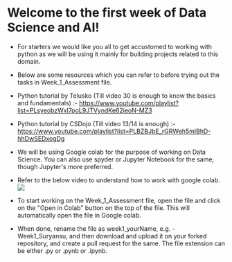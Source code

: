 # Welcome to the first week of Data Science and AI!
- For starters we would like you all to get accustomed to working with python as we will be using it mainly for building projects related to this domain.
- Below are some resources which you can refer to before trying out the tasks in Week_1_Assessment file. 
- Python tutorial by Telusko (Till video 30 is enough to know the basics and fundamentals) :- https://www.youtube.com/playlist?list=PLsyeobzWxl7poL9JTVyndKe62ieoN-MZ3
- Python tutorial by CSDojo (Till video 13/14 is enough) :- https://www.youtube.com/playlist?list=PLBZBJbE_rGRWeh5mIBhD-hhDwSEDxogDg
- We will be using Google colab for the purpose of working on Data Science. You can also use spyder or Jupyter Notebook for the same, though Jupyter's more preferred.
- Refer to the below video to understand how to work with google colab.
[![](http://img.youtube.com/vi/i-HnvsehuSw/0.jpg)](http://www.youtube.com/watch?v=i-HnvsehuSw "Getting Started with Google CoLab | How to use Google Colab")

- To start working on the Week_1_Assessment file, open the file and click on the "Open in Colab" button on the top of the file. This will automatically open the file in Google colab.
- When done, rename the file as week1_yourName, e.g. - Week1_Suryansu, and then download and upload it on your forked repository, and create a pull request for the same. The file extension can be either .py or .pynb or .ipynb.
